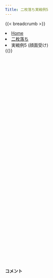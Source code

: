 ```yaml
---
Title: 二枚落ち実戦例5
---
```

{{< breadcrumb >}}
  <li class="breadcrumb-item"><a href="/shogi-beginners/">Home</a></li>
  <li class="breadcrumb-item"><a href="/shogi-beginners/2mai/">二枚落ち</a></li>
  <li class="breadcrumb-item active" aria-current="page">実戦例5 (顔面受け)</li>
{{</ breadcrumb >}}
<div class="row pt-3">
  <div class="col-lg-1"></div>
  <div class="col-sm" tabindex="-1">
    <script id="example-kif" type="kif">
手合割：二枚落ち
下手：下手
上手：上手
手数----指手---------消費時間--
*<ruby>二歩<rt>にふ</rt></ruby><ruby>突<rt>つ</rt></ruby>き<ruby>定跡<rt>じょうせき</rt></ruby>の<ruby>勝<rt>か</rt></ruby>ち<ruby>方<rt>かた</rt></ruby>をおぼえましょう。
*<div class="text-center"><img class="img-fluid pt-3 w-50" src="/shogi-beginners/img/cat33.webp"></div>
   1 ２二銀(31)
   2 ７六歩(77)
   3 ７二銀(71)
   4 ４六歩(47)
   5 １四歩(13)
   6 ４五歩(46)
   7 ６四歩(63)
   8 ４八銀(39)
   9 ６三銀(72)
  10 ４七銀(48)
  11 ７四歩(73)
  12 ３六歩(37)
  13 ８四歩(83)
  14 ３五歩(36)
  15 ３二金(41)
  16 ３八飛(28)
  17 ４二玉(51)
  18 ６八銀(79)
  19 ９四歩(93)
  20 ９六歩(97)
  21 ５四銀(63)
  22 ４六銀(47)
  23 ５二金(61)
  24 ７八金(69)
  25 ３一玉(42)
  26 ６九玉(59)
  27 ８五歩(84)
  28 ５八金(49)
  29 ２四歩(23)
  30 ３四歩(35)
  31 同　歩(33)
  32 同　飛(38)
  33 ９五歩(94)
  34 同　歩(96)
  35 ２三銀(22)
  36 ３六飛(34)
  37 ３三歩打
  38 ３七桂(29)
  39 ７五歩(74)
  40 同　歩(76)
  41 ８六歩(85)
  42 同　歩(87)
  43 １二香(11)
  44 ３五銀(46)
  45 ４二金(52)
  46 ２六歩(27)
  47 ９五香(91)
  48 同　香(99)
  49 ３四歩(33)
  50 ４六銀(35)
  51 ９七歩打
  52 同　桂(89)
  53 ３三金(42)
  54 ９二香成(95)
  55 ７三桂(81)
  56 ７四歩(75)
  57 ６五桂(73)
  58 ７三歩成(74)
  59 １五歩(14)
  60 ６六角(88)
  61 １六歩(15)
  62 同　歩(17)
  63 １三香(12)
  64 ６二と(73)
  65 ２二玉(31)
  66 ５二と(62)
  67 ５七桂(65)
  68 同　角(66)
  69 ９六歩打
  70 ８五桂(97)
  71 ９七歩成(96)
  72 ８四角(57)
  73 ４四歩(43)
  74 ５一角成(84)
  75 ４五歩(44)
  76 同　銀(46)
  77 ８七歩打
  78 ８九香打
  79 ８八歩成(87)
  80 同　香(89)
  81 同　と(97)
  82 同　金(78)
  83 ３五香打
  84 ４六飛(36)
  85 ５五銀(54)
  86 ７六飛(46)
  87 ３七香成(35)
  88 ４二と(52)
  89 ４六桂打
  90 ５九金(58)
  91 ４七成香(37)
  92 ７二飛成(76)
  93 ５八成香(47)
  94 同　金(59)
  95 同　桂成(46)
  96 同　玉(69)
  97 ４二金(32)
  98 同　馬(51)
  99 ３二金打
 100 ３一金打
 101 ７一歩打
 102 ３二金(31)
 103 同　金(33)
 104 １二金打
 105 同　玉(22)
 106 ３二馬(42)
 107 ４七金打
 108 同　玉(58)
 109 ４六銀(55)
 110 同　玉(47)
 111 ３五金打
 112 ５七玉(46)
 113 ４六金(35)
 114 同　玉(57)
 115 ３二銀(23)
 116 同　龍(72)
 117 ２二角打
 118 ２三金打
 119 １一玉(12)
 120 ２二龍(32)
 121 投了
*<a href="/shogi-beginners/2mai/example4/">
*<ruby>次<rt>つぎ</rt></ruby>の<ruby>棋譜<rt>きふ</rt></ruby>を<ruby>見<rt>み</rt></ruby>よう！
*<div class="text-center"><img class="img-fluid pt-3 w-50" src="/shogi-beginners/img/cat1.webp"></div></a>
まで120手で下手の勝ち
    </script>
    <svg id="example" xmlns="http://www.w3.org/2000/svg" viewBox="0,0,400,540"></svg>
  </div>
  <div class="col-sm">
    <h4 class="pt-3">コメント</h4>
    <div id="comment"></div>
  </div>
  <div class="col-lg-1"></div>
</div>
